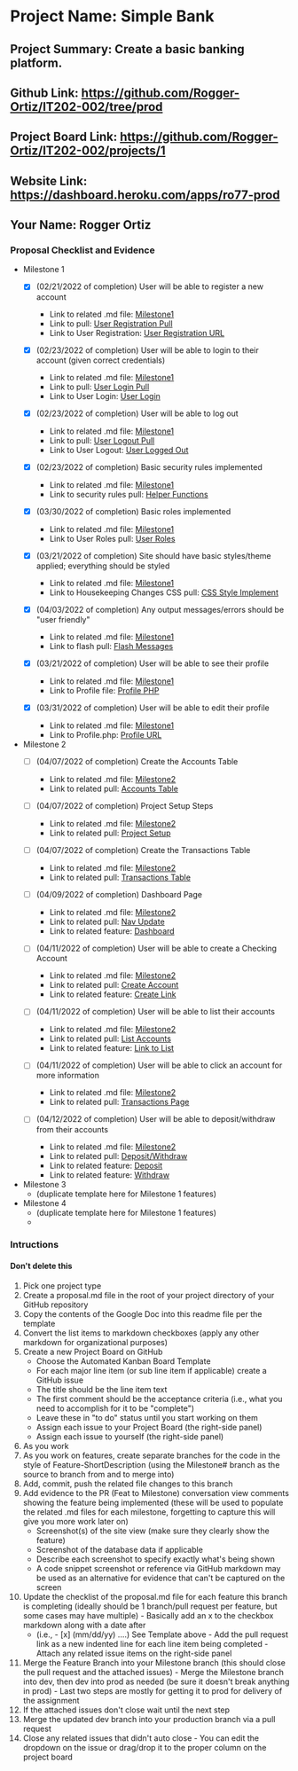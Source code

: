 # Project Name: Simple Bank
## Project Summary: Create a basic banking platform.
## Github Link: https://github.com/Rogger-Ortiz/IT202-002/tree/prod
## Project Board Link: https://github.com/Rogger-Ortiz/IT202-002/projects/1
## Website Link: https://dashboard.heroku.com/apps/ro77-prod
## Your Name: Rogger Ortiz

<!-- Line item / Feature template (use this for each bullet point) -- DO NOT DELETE THIS SECTION


- [ ] \(mm/dd/yyyy of completion) Feature Title (from the proposal bullet point, if it's a sub-point indent it properly)
  -  Link to related .md file: [Link Name](link url)

 End Line item / Feature Template -- DO NOT DELETE THIS SECTION --> 
 
 
### Proposal Checklist and Evidence

- Milestone 1
  - [x] \(02/21/2022 of completion) User will be able to register a new account
    -  Link to related .md file: [Milestone1](https://github.com/Rogger-Ortiz/IT202-002/blob/Milestone1/public_html/Project/milestone1.md)
    -  Link to pull: [User Registration Pull](https://github.com/Rogger-Ortiz/IT202-002/pull/14)
    -  Link to User Registration: [User Registration URL](https://ro77-prod.herokuapp.com/Project/register.php)

  - [x] \(02/23/2022 of completion) User will be able to login to their account (given correct credentials)
    -  Link to related .md file: [Milestone1](https://github.com/Rogger-Ortiz/IT202-002/blob/Milestone1/public_html/Project/milestone1.md)
    -  Link to pull: [User Login Pull](https://github.com/Rogger-Ortiz/IT202-002/pull/15)
    -  Link to User Login: [User Login](https://ro77-prod.herokuapp.com/Project/login.php)

  - [x] \(02/23/2022 of completion) User will be able to log out
    -  Link to related .md file: [Milestone1](https://github.com/Rogger-Ortiz/IT202-002/blob/Milestone1/public_html/Project/milestone1.md)
    -  Link to pull: [User Logout Pull](https://github.com/Rogger-Ortiz/IT202-002/pull/15)
    -  Link to User Logout: [User Logged Out](https://ro77-prod.herokuapp.com/Project/logout.php)

  - [x] \(02/23/2022 of completion) Basic security rules implemented
    -  Link to related .md file: [Milestone1](https://github.com/Rogger-Ortiz/IT202-002/blob/Milestone1/public_html/Project/milestone1.md)
    -  Link to security rules pull: [Helper Functions](https://github.com/Rogger-Ortiz/IT202-002/pull/16)

  - [x] \(03/30/2022 of completion) Basic roles implemented
    -  Link to related .md file: [Milestone1](https://github.com/Rogger-Ortiz/IT202-002/blob/Milestone1/public_html/Project/milestone1.md)
    -  Link to User Roles pull: [User Roles](https://github.com/Rogger-Ortiz/IT202-002/pull/32)

  - [x] \(03/21/2022 of completion) Site should have basic styles/theme applied; everything should be styled
    -  Link to related .md file: [Milestone1](https://github.com/Rogger-Ortiz/IT202-002/blob/Milestone1/public_html/Project/milestone1.md)
    -  Link to Housekeeping Changes CSS pull: [CSS Style Implement](https://github.com/Rogger-Ortiz/IT202-002/pull/20)

  - [x] \(04/03/2022 of completion) Any output messages/errors should be "user friendly"
    -  Link to related .md file: [Milestone1](https://github.com/Rogger-Ortiz/IT202-002/blob/Milestone1/public_html/Project/milestone1.md)
    -  Link to flash pull: [Flash Messages](https://github.com/Rogger-Ortiz/IT202-002/pull/17)

  - [x] \(03/21/2022 of completion) User will be able to see their profile
    -  Link to related .md file: [Milestone1](https://github.com/Rogger-Ortiz/IT202-002/blob/Milestone1/public_html/Project/milestone1.md)
    -  Link to Profile file: [Profile PHP](https://github.com/Rogger-Ortiz/IT202-002/pull/20)

  - [x] \(03/31/2022 of completion) User will be able to edit their profile
    -  Link to related .md file: [Milestone1](https://github.com/Rogger-Ortiz/IT202-002/blob/Milestone1/public_html/Project/milestone1.md)
    -  Link to Profile.php: [Profile URL](https://ro77-prod.herokuapp.com/Project/profile.php)


- Milestone 2
  - [ ] \(04/07/2022 of completion) Create the Accounts Table
    -  Link to related .md file: [Milestone2](https://github.com/Rogger-Ortiz/IT202-002/blob/prod/public_html/Project/milestone2.md)
    -  Link to related pull: [Accounts Table](https://github.com/Rogger-Ortiz/IT202-002/pull/50)

  - [ ] \(04/07/2022 of completion) Project Setup Steps
    -  Link to related .md file: [Milestone2](https://github.com/Rogger-Ortiz/IT202-002/blob/prod/public_html/Project/milestone2.md)
    -  Link to related pull: [Project Setup](https://github.com/Rogger-Ortiz/IT202-002/pull/51)

  - [ ] \(04/07/2022 of completion) Create the Transactions Table
    -  Link to related .md file: [Milestone2](https://github.com/Rogger-Ortiz/IT202-002/blob/prod/public_html/Project/milestone2.md)
    -  Link to related pull: [Transactions Table](https://github.com/Rogger-Ortiz/IT202-002/pull/52)

  - [ ] \(04/09/2022 of completion) Dashboard Page
    -  Link to related .md file: [Milestone2](https://github.com/Rogger-Ortiz/IT202-002/blob/prod/public_html/Project/milestone2.md)
    -  Link to related pull: [Nav Update](https://github.com/Rogger-Ortiz/IT202-002/pull/53)
    -  Link to related feature: [Dashboard](https://ro77-prod.herokuapp.com/Project/home.php)

  - [ ] \(04/11/2022 of completion) User will be able to create a Checking Account
    -  Link to related .md file: [Milestone2](https://github.com/Rogger-Ortiz/IT202-002/blob/prod/public_html/Project/milestone2.md)
    -  Link to related pull: [Create Account](https://github.com/Rogger-Ortiz/IT202-002/pull/56)
    -  Link to related feature: [Create Link](https://ro77-prod.herokuapp.com/Project/createaccount.php)

  - [ ] \(04/11/2022 of completion) User will be able to list their accounts
    -  Link to related .md file: [Milestone2](https://github.com/Rogger-Ortiz/IT202-002/blob/prod/public_html/Project/milestone2.md)
    -  Link to related pull: [List Accounts](https://github.com/Rogger-Ortiz/IT202-002/pull/57)
    -  Link to related feature: [Link to List](https://ro77-prod.herokuapp.com/Project/accounts.php)

  - [ ] \(04/11/2022 of completion) User will be able to click an account for more information
    -  Link to related .md file: [Milestone2](https://github.com/Rogger-Ortiz/IT202-002/blob/prod/public_html/Project/milestone2.md)
    -  Link to related pull: [Transactions Page](https://github.com/Rogger-Ortiz/IT202-002/pull/58)

  - [ ] \(04/12/2022 of completion) User will be able to deposit/withdraw from their accounts
    -  Link to related .md file: [Milestone2](https://github.com/Rogger-Ortiz/IT202-002/blob/prod/public_html/Project/milestone2.md)
    -  Link to related pull: [Deposit/Withdraw](https://github.com/Rogger-Ortiz/IT202-002/pull/59)
    -  Link to related feature: [Deposit](https://ro77-prod.herokuapp.com/Project/deposit.php)
    -  Link to related feature: [Withdraw](https://ro77-prod.herokuapp.com/Project/withdraw.php)

- Milestone 3
  - (duplicate template here for Milestone 1 features)
- Milestone 4
  - (duplicate template here for Milestone 1 features)
  - 
### Intructions
#### Don't delete this
1. Pick one project type
2. Create a proposal.md file in the root of your project directory of your GitHub repository
3. Copy the contents of the Google Doc into this readme file per the template
4. Convert the list items to markdown checkboxes (apply any other markdown for organizational purposes)
5. Create a new Project Board on GitHub
   - Choose the Automated Kanban Board Template
   - For each major line item (or sub line item if applicable) create a GitHub issue
   - The title should be the line item text
   - The first comment should be the acceptance criteria (i.e., what you need to accomplish for it to be "complete")
   - Leave these in "to do" status until you start working on them
   - Assign each issue to your Project Board (the right-side panel)
   - Assign each issue to yourself (the right-side panel)
6. As you work
  1. As you work on features, create separate branches for the code in the style of Feature-ShortDescription (using the Milestone# branch as the source to branch from and to merge into)
  2. Add, commit, push the related file changes to this branch
  3. Add evidence to the PR (Feat to Milestone) conversation view comments showing the feature being implemented (these will be used to populate the related .md files for each milestone, forgetting to capture this will give you more work later on)
     - Screenshot(s) of the site view (make sure they clearly show the feature)
     - Screenshot of the database data if applicable
     - Describe each screenshot to specify exactly what's being shown
     - A code snippet screenshot or reference via GitHub markdown may be used as an alternative for evidence that can't be captured on the screen
  4. Update the checklist of the proposal.md file for each feature this branch is completing (ideally should be 1 branch/pull request per feature, but some cases may have multiple)
    - Basically add an x to the checkbox markdown along with a date after
      - (i.e.,   - [x] (mm/dd/yy) ....) See Template above
    - Add the pull request link as a new indented line for each line item being completed
    - Attach any related issue items on the right-side panel
  5. Merge the Feature Branch into your Milestone branch (this should close the pull request and the attached issues)
    - Merge the Milestone branch into dev, then dev into prod as needed (be sure it doesn't break anything in prod)
    - Last two steps are mostly for getting it to prod for delivery of the assignment 
  7. If the attached issues don't close wait until the next step
  8. Merge the updated dev branch into your production branch via a pull request
  9. Close any related issues that didn't auto close
    - You can edit the dropdown on the issue or drag/drop it to the proper column on the project board